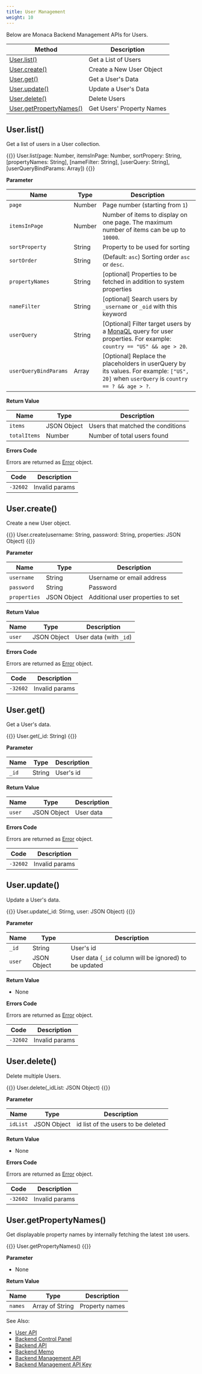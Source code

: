 ```yaml
---
title: User Management
weight: 10
---
```


Below are Monaca Backend Management APIs for Users.

Method | Description
-------|-------------------
[User.list()](#user-list) | Get a List of Users
[User.create()](#user-create) | Create a New User Object
[User.get()](#user-get) | Get a User's Data
[User.update()](#user-update) | Update a User's Data
[User.delete()](#user-delete) | Delete Users
[User.getPropertyNames()](#user-getpropertynames) | Get Users' Property Names

## User.list()

Get a list of users in a User collection.

{{<highlight javascript>}}
User.list(page: Number, itemsInPage: Number, sortPropery: String, [propertyNames: String], [nameFilter: String], [userQuery: String], [userQueryBindParams: Array])
{{</highlight>}}

**Parameter**

Name | Type | Description
-----|------|-------------
`page` | Number | Page number (starting from `1`) 
`itemsInPage` | Number | Number of items to display on one page. The maximum number of items can be up to `10000`. 
`sortProperty` | String | Property to be used for sorting 
`sortOrder` | String | (Default: `asc`) Sorting order `asc` or `desc`.
`propertyNames` | String | [optional] Properties to be fetched in addition to system properties
`nameFilter` | String | [optional] Search users by `_username` or `_oid` with this keyword
`userQuery`	| String | [Optional] Filter target users by a [MonaQL](../../cloud/criteria#monaca-query-language) query for user properties. For example: `country == "US" && age > 20`.
`userQueryBindParams` | Array	| [Optional] Replace the placeholders in userQuery by its values. For example: `["US", 20]` when `userQuery` is `country == ? && age > ?`.

**Return Value**

Name | Type | Description
-----|------|----------------
`items`      | JSON Object | Users that matched the conditions
`totalItems` | Number | Number of total users found

**Errors Code**

Errors are returned as [Error](../../cloud/error) object.

Code | Description
-----|--------------------------
`-32602` | Invalid params

## User.create()

Create a new User object.

{{<highlight javascript>}}
User.create(username: String, password: String, properties: JSON Object)
{{</highlight>}}

**Parameter**

Name | Type | Description
-----|------|----------------
`username` | String | Username or email address
`password` | String | Password
`properties` | JSON Object | Additional user properties to set

**Return Value**

Name | Type | Description
-----|------|----------------
`user` | JSON Object | User data (with `_id`)

**Errors Code**

Errors are returned as [Error](../../cloud/error) object.

Code | Description
-----|--------------------------
`-32602` |  Invalid params

## User.get()

Get a User's data.

{{<highlight javascript>}}
User.get(_id: String)
{{</highlight>}}

**Parameter**

Name | Type | Description
-----|------|----------------
`_id` | String | User's id

**Return Value**

Name | Type | Description
-----|------|----------------
`user` | JSON Object | User data

**Errors Code**

Errors are returned as [Error](../../cloud/error) object.

Code | Description
-----|--------------------------
`-32602` |  Invalid params

## User.update()

Update a User's data.

{{<highlight javascript>}}
User.update(_id: Stirng, user: JSON Object)
{{</highlight>}}

**Parameter**

Name | Type | Description
-----|------|----------------
`_id` | String | User's id
`user` | JSON Object | User data (`_id` column will be ignored) to be updated

**Return Value**

- None

**Errors Code**

Errors are returned as [Error](../../cloud/error) object.

Code | Description
-----|--------------------------
`-32602` |  Invalid params

## User.delete()

Delete multiple Users.

{{<highlight javascript>}}
User.delete(_idList: JSON Object)
{{</highlight>}}

**Parameter**

Name | Type | Description
-----|------|----------------
`idList` | JSON Object | id list of the users to be deleted

**Return Value**

- None

**Errors Code**

Errors are returned as [Error](../../cloud/error) object.

Code | Description
-----|--------------------------
`-32602` |  Invalid params

## User.getPropertyNames()

Get displayable property names by internally fetching the latest `100` users.

{{<highlight javascript>}}
User.getPropertyNames()
{{</highlight>}}

**Parameter**

- None

**Return Value**

Name | Type | Description
-----|------|----------------
`names` | Array of String | Property names

See Also: 

- [User API](../../cloud/user)
- [Backend Control Panel](/en/products_guide/backend/control_panel)
- [Backend API](../../cloud)
- [Backend Memo](/en/sampleapp/samples/backend_memo)
- [Backend Management API](../../cloud_management)
- [Backend Management API Key](/en/products_guide/backend/control_panel/#backend-management-api-key)


